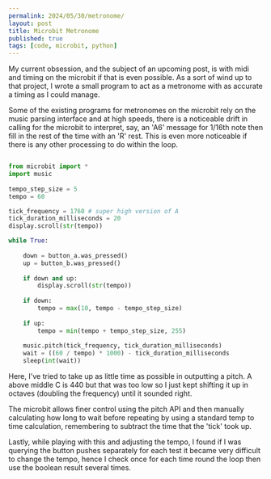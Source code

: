 ```yaml
---
permalink: 2024/05/30/metronome/
layout: post
title: Microbit Metronome
published: true
tags: [code, microbit, python]
---
```


My current obsession, and the subject of an upcoming post, is with midi and timing 
on the microbit if that is even possible. As a sort of wind up to that project, I 
wrote a small program to act as a metronome with as accurate a timing as I could manage. 

Some of the existing programs for metronomes on the microbit rely on the music parsing interface and at high speeds, there is a noticeable drift in calling for 
the microbit to interpret, say, an 'A6' message for 1/16th note then fill in the rest of the time with an 'R' rest. This is even more noticeable if there is any other processing to do within the loop.

```python

from microbit import *
import music
    
tempo_step_size = 5
tempo = 60

tick_frequency = 1760 # super high version of A
tick_duration_milliseconds = 20 
display.scroll(str(tempo))

while True:
    
    down = button_a.was_pressed()
    up = button_b.was_pressed()
    
    if down and up:
        display.scroll(str(tempo))
        
    if down:
        tempo = max(10, tempo - tempo_step_size)
        
    if up:
        tempo = min(tempo + tempo_step_size, 255)
        
    music.pitch(tick_frequency, tick_duration_milliseconds)
    wait = ((60 / tempo) * 1000) - tick_duration_milliseconds
    sleep(int(wait))   

```

Here, I've tried to take up as little time as possible in outputting a pitch. 
A above middle C is 440 but that was too low so I just kept shifting it up in octaves (doubling the frequency) until it sounded right. 

The microbit allows finer control using the pitch API and then manually calculating how long to wait before repeating by using a standard temp to time 
calculation, remembering to subtract the time that the 'tick' took up.

Lastly, while playing with this and adjusting the tempo, I found if I was querying the button pushes separately for each test it became very difficult to change the 
tempo, hence I check once for each time round the loop then use the boolean result several times.
